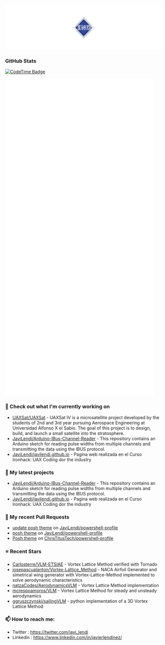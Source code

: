 <p align="center"><img src="https://github.com/JaviLendi/JaviLendi/blob/8b092c87149dd909d30b5835611e526b4a3b976d/logo.png" /></p>

### GitHub Stats

[![CodeTime Badge](https://img.shields.io/endpoint?style=for-the-badge&color=222&url=https%3A%2F%2Fapi.codetime.dev%2Fshield%3Fid%3D25485%26project%3D%26in=0)](https://codetime.dev)

<p align="left"><img src="https://raw.githubusercontent.com/JaviLendi/JaviLendi/main/github-metrics.svg" /></p>

### 👷 Check out what I'm currently working on

- [UAXSat/UAXSat](https://github.com/UAXSat/UAXSat) - UAXSat IV is a microsatellite project developed by the students of 2nd and 3rd year pursuing Aerospace Engineering at Universidad Alfonso X el Sabio. The goal of this project is to design, build, and launch a small satellite into the stratosphere.
- [JaviLendi/Arduino-IBus-Channel-Reader](https://github.com/JaviLendi/Arduino-IBus-Channel-Reader) - This repository contains an Arduino sketch for reading pulse widths from multiple channels and transmitting the data using the IBUS protocol. 
- [JaviLendi/javilendi.github.io](https://github.com/JaviLendi/javilendi.github.io) - Pagina web realizada en el Curso Ironhack: UAX Coding dor the industry
### 🌱 My latest projects

- [JaviLendi/Arduino-IBus-Channel-Reader](https://github.com/JaviLendi/Arduino-IBus-Channel-Reader) - This repository contains an Arduino sketch for reading pulse widths from multiple channels and transmitting the data using the IBUS protocol. 
- [JaviLendi/javilendi.github.io](https://github.com/JaviLendi/javilendi.github.io) - Pagina web realizada en el Curso Ironhack: UAX Coding dor the industry
### 🔨 My recent Pull Requests

- [update posh theme](https://github.com/JaviLendi/powershell-profile/pull/6) on [JaviLendi/powershell-profile](https://github.com/JaviLendi/powershell-profile)
- [posh theme](https://github.com/JaviLendi/powershell-profile/pull/5) on [JaviLendi/powershell-profile](https://github.com/JaviLendi/powershell-profile)
- [Posh theme](https://github.com/ChrisTitusTech/powershell-profile/pull/126) on [ChrisTitusTech/powershell-profile](https://github.com/ChrisTitusTech/powershell-profile)
### ⭐ Recent Stars

- [Carlosterre/VLM-ETSIAE](https://github.com/Carlosterre/VLM-ETSIAE) - Vortex Lattice Method verified with Tornado
- [josepascualanton/Vortex-Lattice_Method](https://github.com/josepascualanton/Vortex-Lattice_Method) - NACA Airfoil Generator and simetrical wing generator with Vortex-Lattice-Method implemented to solve aerodynamic characteristics
- [natzaCodes/AerodynamicsVLM](https://github.com/natzaCodes/AerodynamicsVLM) - Vortex Lattice Method implementation
- [mcrespoamoros/VLM](https://github.com/mcrespoamoros/VLM) - Vortex Lattice Method for steady and unsteady aerodynamics
- [ggruszczynski/sailingVLM](https://github.com/ggruszczynski/sailingVLM) - python implementation of a 3D Vortex Lattice Method
### 📫 How to reach me:
  - Twitter   : <https://twitter.com/javi_lendi>
  - Linkedin   : <https://www.linkedin.com/in/javierlendinez/>
